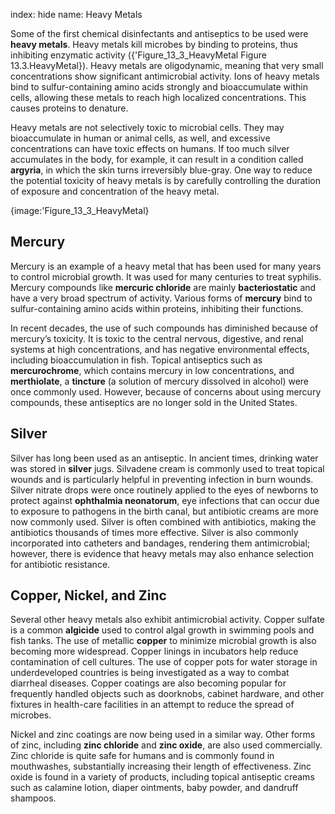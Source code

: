 index: hide
name: Heavy Metals

Some of the first chemical disinfectants and antiseptics to be used were  **heavy metals**. Heavy metals kill microbes by binding to proteins, thus inhibiting enzymatic activity ({'Figure_13_3_HeavyMetal Figure 13.3.HeavyMetal}). Heavy metals are oligodynamic, meaning that very small concentrations show significant antimicrobial activity. Ions of heavy metals bind to sulfur-containing amino acids strongly and bioaccumulate within cells, allowing these metals to reach high localized concentrations. This causes proteins to denature.

Heavy metals are not selectively toxic to microbial cells. They may bioaccumulate in human or animal cells, as well, and excessive concentrations can have toxic effects on humans. If too much silver accumulates in the body, for example, it can result in a condition called  **argyria**, in which the skin turns irreversibly blue-gray. One way to reduce the potential toxicity of heavy metals is by carefully controlling the duration of exposure and concentration of the heavy metal.


{image:'Figure_13_3_HeavyMetal}
        

## Mercury

Mercury is an example of a heavy metal that has been used for many years to control microbial growth. It was used for many centuries to treat syphilis. Mercury compounds like  **mercuric chloride** are mainly  **bacteriostatic** and have a very broad spectrum of activity. Various forms of  **mercury** bind to sulfur-containing amino acids within proteins, inhibiting their functions.

In recent decades, the use of such compounds has diminished because of mercury’s toxicity. It is toxic to the central nervous, digestive, and renal systems at high concentrations, and has negative environmental effects, including bioaccumulation in fish. Topical antiseptics such as  **mercurochrome**, which contains mercury in low concentrations, and  **merthiolate**, a  **tincture** (a solution of mercury dissolved in alcohol) were once commonly used. However, because of concerns about using mercury compounds, these antiseptics are no longer sold in the United States.

## Silver

Silver has long been used as an antiseptic. In ancient times, drinking water was stored in  **silver** jugs. Silvadene cream is commonly used to treat topical wounds and is particularly helpful in preventing infection in burn wounds. Silver nitrate drops were once routinely applied to the eyes of newborns to protect against  **ophthalmia neonatorum**, eye infections that can occur due to exposure to pathogens in the birth canal, but antibiotic creams are more now commonly used. Silver is often combined with antibiotics, making the antibiotics thousands of times more effective. Silver is also commonly incorporated into catheters and bandages, rendering them antimicrobial; however, there is evidence that heavy metals may also enhance selection for antibiotic resistance.

## Copper, Nickel, and Zinc

Several other heavy metals also exhibit antimicrobial activity. Copper sulfate is a common  **algicide** used to control algal growth in swimming pools and fish tanks. The use of metallic  **copper** to minimize microbial growth is also becoming more widespread. Copper linings in incubators help reduce contamination of cell cultures. The use of copper pots for water storage in underdeveloped countries is being investigated as a way to combat diarrheal diseases. Copper coatings are also becoming popular for frequently handled objects such as doorknobs, cabinet hardware, and other fixtures in health-care facilities in an attempt to reduce the spread of microbes.

Nickel and zinc coatings are now being used in a similar way. Other forms of zinc, including  **zinc chloride** and  **zinc oxide**, are also used commercially. Zinc chloride is quite safe for humans and is commonly found in mouthwashes, substantially increasing their length of effectiveness. Zinc oxide is found in a variety of products, including topical antiseptic creams such as calamine lotion, diaper ointments, baby powder, and dandruff shampoos.
